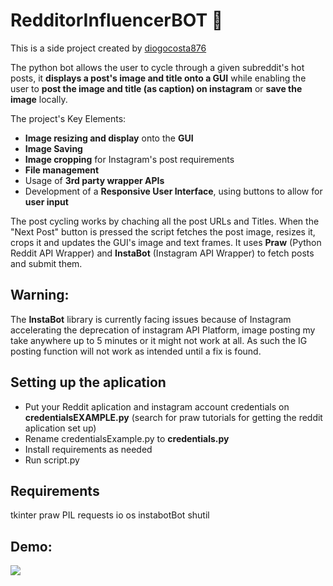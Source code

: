 

# RedditorInfluencerBOT :speech_balloon:

This is a side project created by [diogocosta876](https://github.com/diogocosta876)

The python bot allows the user to cycle through a given subreddit's hot posts, it **displays a post's image and title onto a GUI** while enabling the user to **post the image and title (as caption) on instagram** or **save the image** locally.

The project's Key Elements:
* **Image resizing and display** onto the **GUI**
* **Image Saving**
* **Image cropping** for Instagram's post requirements
* **File management**
* Usage of **3rd party wrapper APIs**
* Development of a **Responsive User Interface**, using buttons to allow for **user input**

The post cycling works by chaching all the post URLs and Titles. When the "Next Post" button is pressed the script fetches the post image, resizes it, crops it and updates the GUI's image and text frames.
It uses **Praw** (Python Reddit API Wrapper) and **InstaBot** (Instagram API Wrapper) to fetch posts and submit them.

## Warning:
The **InstaBot** library is currently facing issues because of Instagram accelerating the deprecation of instagram API Platform, image posting my take anywhere up to 5 minutes or it might not work at all. As such the IG posting function will not work as intended until a fix is found.

## Setting up the aplication
* Put your Reddit aplication and instagram account credentials on **credentialsEXAMPLE.py** (search for praw tutorials for getting the reddit aplication set up)
* Rename credentialsExample.py to **credentials.py**
* Install requirements as needed
* Run script.py

## Requirements
tkinter
praw
PIL
requests
io
os
instabotBot
shutil


## Demo:

![](https://github.com/diogocosta876/IGRedditorBot/blob/main/demo.gif?raw=true)
